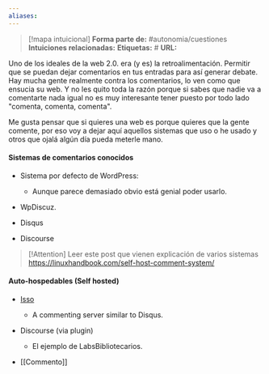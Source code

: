 ```yaml
---
aliases: 
--- 
```

> [!mapa intuicional]
> **Forma parte de:** #autonomia/cuestiones 
> **Intuiciones relacionadas:** 
> **Etiquetas:** #
> **URL:** 

Uno de los ideales de la web 2.0. era (y es) la retroalimentación. Permitir que se puedan dejar comentarios en tus entradas para así generar debate.
Hay mucha gente realmente contra los comentarios, lo ven como que ensucia su web. Y no les quito toda la razón porque si sabes que nadie va a comentarte nada igual no es muy interesante tener puesto por todo lado "comenta, comenta, comenta".

Me gusta pensar que si quieres una web es porque quieres que la gente comente, por eso voy a dejar aquí aquellos sistemas que uso o he usado y otros que ojalá algún día pueda meterle mano.

#### Sistemas de comentarios conocidos

- Sistema por defecto de WordPress:
	- Aunque parece demasiado obvio está genial poder usarlo.

- WpDiscuz.
- Disqus
- Discourse


> [!Attention]
> Leer este post que vienen explicación de varios sistemas
> https://linuxhandbook.com/self-host-comment-system/

#### Auto-hospedables (Self hosted)

- [Isso](https://isso-comments.de/?ref=linuxhandbook.com)
	- A commenting server similar to Disqus.

- Discourse (via plugin)
	- El ejemplo de LabsBibliotecarios.

- [[Commento]]